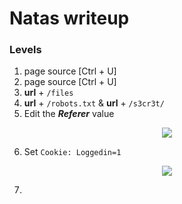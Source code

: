 # Natas writeup

### Levels
1) page source [Ctrl + U]
2) page source [Ctrl + U]
3) **url** + `/files`
4) **url** + `/robots.txt` & **url** + `/s3cr3t/`
5) Edit the ***Referer*** value

<p align="center">
  <img src="https://github.com/vaezim/OverTheWire-Writeups/blob/master/natas/media/natas5.png" />
</p>

6) Set `Cookie: Loggedin=1`

<p align="center">
  <img src="https://github.com/vaezim/OverTheWire-Writeups/blob/master/natas/media/natas6.png" />
</p>

7)